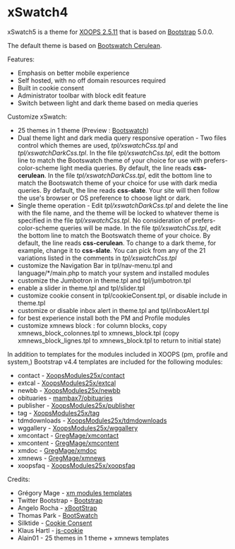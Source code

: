 xSwatch4
=======

xSwatch5 is a theme for [XOOPS 2.5.11](https://xoops.org) that is based on [Bootstrap](https://getbootstrap.com) 5.0.0.

The default theme is based on [Bootswatch Cerulean](https://bootswatch.com/cerulean/).

Features:

- Emphasis on better mobile experience
- Self hosted, with no off domain resources required
- Built in cookie consent
- Administrator toolbar with block edit feature
- Switch between light and dark theme based on media queries

Customize xSwatch:

- 25 themes in 1 theme (Preview : [Bootswatch](https://bootswatch.com/))
- Dual theme light and dark media query responsive operation - 
  Two files control which themes are used, _tpl/xswatchCss.tpl_ and _tpl/xswatchDarkCss.tpl_.
  In the file _tpl/xswatchCss.tpl_, edit the bottom line to match the Bootswatch theme of your
  choice for use with prefers-color-scheme light media queries. By default, the line reads 
  **css-cerulean**. In the file _tpl/xswatchDarkCss.tpl_, edit the bottom line to match the Bootswatch theme of your
  choice for use with dark media queries.  By default, the line reads **css-slate**. 
  Your site will then follow the use's browser or OS preference to choose light or dark.
- Single theme operation - 
  Edit _tpl/xswatchDarkCss.tpl_ and delete the line with the file name, and the theme will
  be locked to whatever theme is specified in the file _tpl/xswatchCss.tpl_. No consideration
  of prefers-color-scheme queries will be made. In the file _tpl/xswatchCss.tpl_, edit the 
  bottom line to match the Bootswatch theme of your choice. By default, the line reads 
  **css-cerulean**. To change to a dark theme, for example, change it to **css-slate**.
  You can pick from any of the 21 variations listed in the comments in _tpl/xswatchCss.tpl_  
- customize the Navigation Bar in tpl/nav-menu.tpl and language/*/main.php to match your system and installed modules
- customize the Jumbotron in theme.tpl and tpl/jumbotron.tpl
- enable a slider in theme.tpl and tpl/slider.tpl
- customize cookie consent in tpl/cookieConsent.tpl, or disable include in theme.tpl
- customize or disable inbox alert in theme.tpl and tpl/inboxAlert.tpl
- for best experience install both the PM and Profile modules
- customize xmnews block : for column blocks, copy xmnews_block_colonnes.tpl to xmnews_block.tpl (copy xmnews_block_lignes.tpl to xmnews_block.tpl to return to initial state)

In addition to templates for the modules included in XOOPS (pm, profile and system,) Bootstrap v4.4 templates are included for the following modules:

- contact - [XoopsModules25x/contact](https://github.com/XoopsModules25x/contact)
- extcal - [XoopsModules25x/extcal](https://github.com/XoopsModules25x/extcal)
- newbb - [XoopsModules25x/newbb](https://github.com/XoopsModules25x/newbb)
- obituaries - [mambax7/obituaries](https://github.com/mambax7/obituaries)
- publisher - [XoopsModules25x/publisher](https://github.com/XoopsModules25x/publisher)
- tag - [XoopsModules25x/tag](https://github.com/XoopsModules25x/tag)
- tdmdownloads - [XoopsModules25x/tdmdownloads](https://github.com/XoopsModules25x/tdmdownloads)
- wggallery - [XoopsModules25x/wggallery](https://github.com/XoopsModules25x/wggallery)
- xmcontact - [GregMage/xmcontact](https://github.com/GregMage/xmcontact)
- xmcontent - [GregMage/xmcontent](https://github.com/GregMage/xmcontent)
- xmdoc - [GregMage/xmdoc](https://github.com/GregMage/xmdoc)
- xmnews - [GregMage/xmnews](https://github.com/GregMage/xmnews)
- xoopsfaq - [XoopsModules25x/xoopsfaq](https://github.com/XoopsModules25x/xoopsfaq)


Credits:

- Grégory Mage - [xm modules templates](https://github.com/GregMage)
- Twitter Bootstrap - [Bootstrap](https://getbootstrap.com)
- Angelo Rocha - [xBootStrap](https://github.com/angelorocha/xbootstrap)
- Thomas Park - [BootSwatch](https://bootswatch.com/)
- Silktide - [Cookie Consent](https://silktide.com/tools/cookie-consent/)
- Klaus Hartl - [js-cookie](https://github.com/js-cookie/js-cookie)
- Alain01 - 25 themes in 1 theme + xmnews templates
